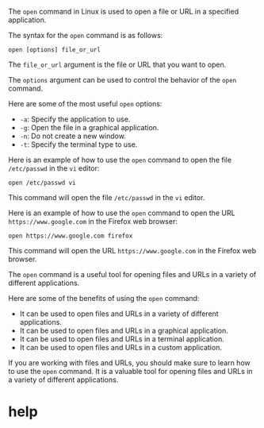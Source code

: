 The `open` command in Linux is used to open a file or URL in a specified application.

The syntax for the `open` command is as follows:

```
open [options] file_or_url
```

The `file_or_url` argument is the file or URL that you want to open.

The `options` argument can be used to control the behavior of the `open` command.

Here are some of the most useful `open` options:

* `-a`: Specify the application to use.
* `-g`: Open the file in a graphical application.
* `-n`: Do not create a new window.
* `-t`: Specify the terminal type to use.

Here is an example of how to use the `open` command to open the file `/etc/passwd` in the `vi` editor:

```
open /etc/passwd vi
```

This command will open the file `/etc/passwd` in the `vi` editor.

Here is an example of how to use the `open` command to open the URL `https://www.google.com` in the Firefox web browser:

```
open https://www.google.com firefox
```

This command will open the URL `https://www.google.com` in the Firefox web browser.

The `open` command is a useful tool for opening files and URLs in a variety of different applications.

Here are some of the benefits of using the `open` command:

* It can be used to open files and URLs in a variety of different applications.
* It can be used to open files and URLs in a graphical application.
* It can be used to open files and URLs in a terminal application.
* It can be used to open files and URLs in a custom application.

If you are working with files and URLs, you should make sure to learn how to use the `open` command. It is a valuable tool for opening files and URLs in a variety of different applications.




# help 

```

```

